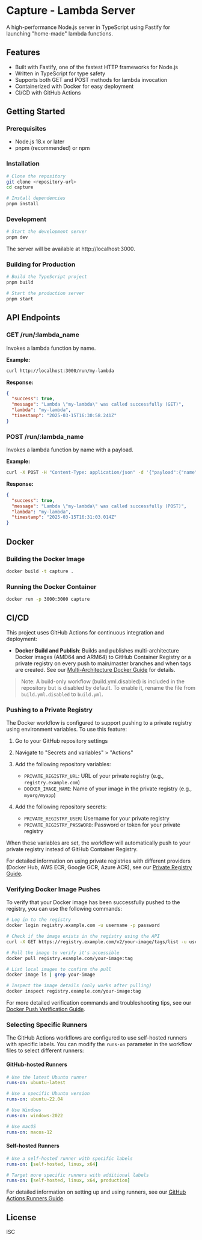 # Capture - Lambda Server

A high-performance Node.js server in TypeScript using Fastify for launching "home-made" lambda functions.

## Features

- Built with Fastify, one of the fastest HTTP frameworks for Node.js
- Written in TypeScript for type safety
- Supports both GET and POST methods for lambda invocation
- Containerized with Docker for easy deployment
- CI/CD with GitHub Actions

## Getting Started

### Prerequisites

- Node.js 18.x or later
- pnpm (recommended) or npm

### Installation

```bash
# Clone the repository
git clone <repository-url>
cd capture

# Install dependencies
pnpm install
```

### Development

```bash
# Start the development server
pnpm dev
```

The server will be available at http://localhost:3000.

### Building for Production

```bash
# Build the TypeScript project
pnpm build

# Start the production server
pnpm start
```

## API Endpoints

### GET /run/:lambda_name

Invokes a lambda function by name.

**Example:**
```bash
curl http://localhost:3000/run/my-lambda
```

**Response:**
```json
{
  "success": true,
  "message": "Lambda \"my-lambda\" was called successfully (GET)",
  "lambda": "my-lambda",
  "timestamp": "2025-03-15T16:30:58.241Z"
}
```

### POST /run/:lambda_name

Invokes a lambda function by name with a payload.

**Example:**
```bash
curl -X POST -H "Content-Type: application/json" -d '{"payload":{"name":"test-value","count":42}}' http://localhost:3000/run/my-lambda
```

**Response:**
```json
{
  "success": true,
  "message": "Lambda \"my-lambda\" was called successfully (POST)",
  "lambda": "my-lambda",
  "timestamp": "2025-03-15T16:31:03.014Z"
}
```

## Docker

### Building the Docker Image

```bash
docker build -t capture .
```

### Running the Docker Container

```bash
docker run -p 3000:3000 capture
```

## CI/CD

This project uses GitHub Actions for continuous integration and deployment:

- **Docker Build and Publish**: Builds and publishes multi-architecture Docker images (AMD64 and ARM64) to GitHub Container Registry or a private registry on every push to main/master branches and when tags are created. See our [Multi-Architecture Docker Guide](./docs/multi-arch-docker.md) for details.

> Note: A build-only workflow (build.yml.disabled) is included in the repository but is disabled by default. To enable it, rename the file from `build.yml.disabled` to `build.yml`.

### Pushing to a Private Registry

The Docker workflow is configured to support pushing to a private registry using environment variables. To use this feature:

1. Go to your GitHub repository settings
2. Navigate to "Secrets and variables" > "Actions"
3. Add the following repository variables:
   - `PRIVATE_REGISTRY_URL`: URL of your private registry (e.g., `registry.example.com`)
   - `DOCKER_IMAGE_NAME`: Name of your image in the private registry (e.g., `myorg/myapp`)

4. Add the following repository secrets:
   - `PRIVATE_REGISTRY_USER`: Username for your private registry
   - `PRIVATE_REGISTRY_PASSWORD`: Password or token for your private registry

When these variables are set, the workflow will automatically push to your private registry instead of GitHub Container Registry.

For detailed information on using private registries with different providers (Docker Hub, AWS ECR, Google GCR, Azure ACR), see our [Private Registry Guide](./docs/private-registry.md).

### Verifying Docker Image Pushes

To verify that your Docker image has been successfully pushed to the registry, you can use the following commands:

```bash
# Log in to the registry
docker login registry.example.com -u username -p password

# Check if the image exists in the registry using the API
curl -X GET https://registry.example.com/v2/your-image/tags/list -u username:password

# Pull the image to verify it's accessible
docker pull registry.example.com/your-image:tag

# List local images to confirm the pull
docker image ls | grep your-image

# Inspect the image details (only works after pulling)
docker inspect registry.example.com/your-image:tag
```

For more detailed verification commands and troubleshooting tips, see our [Docker Push Verification Guide](./docs/verify-docker-push.md).

### Selecting Specific Runners

The GitHub Actions workflows are configured to use self-hosted runners with specific labels. You can modify the `runs-on` parameter in the workflow files to select different runners:

#### GitHub-hosted Runners

```yaml
# Use the latest Ubuntu runner
runs-on: ubuntu-latest

# Use a specific Ubuntu version
runs-on: ubuntu-22.04

# Use Windows
runs-on: windows-2022

# Use macOS
runs-on: macos-12
```

#### Self-hosted Runners

```yaml
# Use a self-hosted runner with specific labels
runs-on: [self-hosted, linux, x64]

# Target more specific runners with additional labels
runs-on: [self-hosted, linux, x64, production]
```

For detailed information on setting up and using runners, see our [GitHub Actions Runners Guide](./docs/github-runners.md).

## License

ISC
